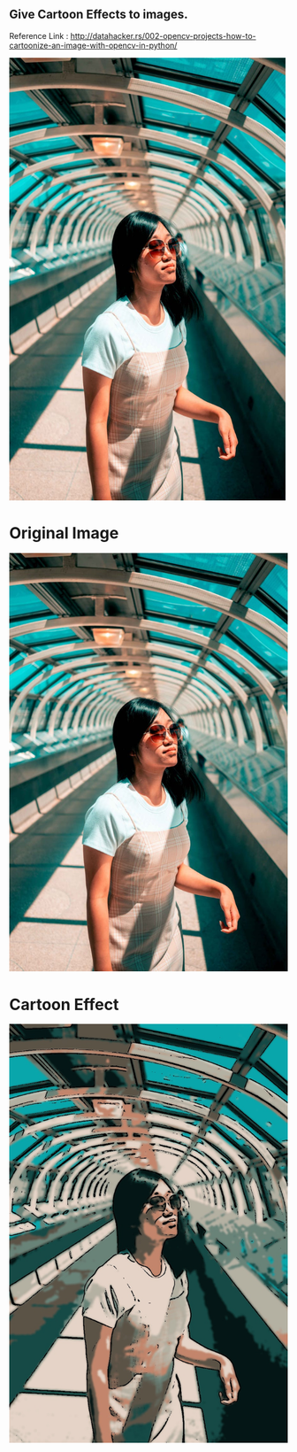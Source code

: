 ## Give Cartoon Effects to images.

Reference Link : http://datahacker.rs/002-opencv-projects-how-to-cartoonize-an-image-with-opencv-in-python/

<img src="https://github.com/prateekmaj21/Image-Processing-Tasks/blob/main/Cartoon%20Effect%20to%20Photos/person.jpeg" width="500" height="800"/>

# Original Image
![Original Photo](https://github.com/prateekmaj21/Image-Processing-Tasks/blob/main/Cartoon%20Effect%20to%20Photos/person.jpeg)

# Cartoon Effect
![Cartoon Effect](https://github.com/prateekmaj21/Image-Processing-Tasks/blob/main/Cartoon%20Effect%20to%20Photos/cartoon.jpg)
